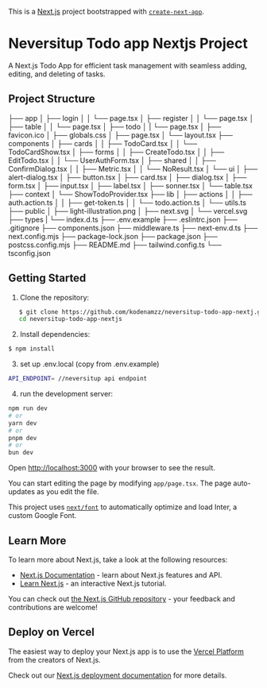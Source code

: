 This is a [Next.js](https://nextjs.org/) project bootstrapped with [`create-next-app`](https://github.com/vercel/next.js/tree/canary/packages/create-next-app).

# Neversitup Todo app Nextjs Project

A Next.js Todo App for efficient task management with seamless adding, editing, and deleting of tasks.

## Project Structure

├── app
│   ├── login
│   │   └── page.tsx
│   ├── register
│   │   └── page.tsx
│   ├── table
│   │   └── page.tsx
│   ├── todo
│   |   └── page.tsx
│   ├── favicon.ico
│   ├── globals.css
│   ├── page.tsx
│   └── layout.tsx
├── components
│   ├── cards
│   │   ├── TodoCard.tsx
│   │   └── TodoCardShow.tsx
│   ├── forms
│   │   ├── CreateTodo.tsx
│   │   ├── EditTodo.tsx
│   │   └── UserAuthForm.tsx
│   ├── shared
│   │   ├── ConfirmDialog.tsx
│   │   ├── Metric.tsx
│   │   └── NoResult.tsx
│   └── ui
│       ├── alert-dialog.tsx
│       ├── button.tsx
│       ├── card.tsx
│       ├── dialog.tsx
│       ├── form.tsx
│       ├── input.tsx
│       ├── label.tsx
│       ├── sonner.tsx
│       └── table.tsx
├── context
│   └── ShowTodoProvider.tsx
├── lib
│   ├── actions
│   │   ├── auth.action.ts
│   │   ├── get-token.ts
│   │   └── todo.action.ts
│   └── utils.ts
├── public
│   ├── light-illustration.png
│   ├── next.svg
│   └── vercel.svg
├── types
|   └── index.d.ts
├── .env.example
├── .eslintrc.json
├── .gitignore
├── components.json
├── middleware.ts
├── next-env.d.ts
├── next.config.mjs
├── package-lock.json
├── package.json
├── postcss.config.mjs
├── README.md
├── tailwind.config.ts
└── tsconfig.json



## Getting Started

1. Clone the repository:

```bash
   $ git clone https://github.com/kodenamzz/neversitup-todo-app-nextj.git
   cd neversitup-todo-app-nextjs
```

2. Install dependencies:

```bash
$ npm install
```

3. set up .env.local (copy from .env.example)
```bash
API_ENDPOINT= //neversitup api endpoint
```

4. run the development server:

```bash
npm run dev
# or
yarn dev
# or
pnpm dev
# or
bun dev
```

Open [http://localhost:3000](http://localhost:3000) with your browser to see the result.

You can start editing the page by modifying `app/page.tsx`. The page auto-updates as you edit the file.

This project uses [`next/font`](https://nextjs.org/docs/basic-features/font-optimization) to automatically optimize and load Inter, a custom Google Font.

## Learn More

To learn more about Next.js, take a look at the following resources:

- [Next.js Documentation](https://nextjs.org/docs) - learn about Next.js features and API.
- [Learn Next.js](https://nextjs.org/learn) - an interactive Next.js tutorial.

You can check out [the Next.js GitHub repository](https://github.com/vercel/next.js/) - your feedback and contributions are welcome!

## Deploy on Vercel

The easiest way to deploy your Next.js app is to use the [Vercel Platform](https://vercel.com/new?utm_medium=default-template&filter=next.js&utm_source=create-next-app&utm_campaign=create-next-app-readme) from the creators of Next.js.

Check out our [Next.js deployment documentation](https://nextjs.org/docs/deployment) for more details.
